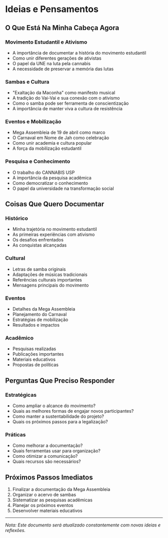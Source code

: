 # Ideias e Pensamentos

## O Que Está Na Minha Cabeça Agora

### Movimento Estudantil e Ativismo
- A importância de documentar a história do movimento estudantil
- Como unir diferentes gerações de ativistas
- O papel da UNE na luta pela cannabis
- A necessidade de preservar a memória das lutas

### Sambas e Cultura
- "Exaltação da Maconha" como manifesto musical
- A tradição do Vai-Vai e sua conexão com o ativismo
- Como o samba pode ser ferramenta de conscientização
- A importância de manter viva a cultura de resistência

### Eventos e Mobilização
- Mega Assembleia de 19 de abril como marco
- O Carnaval em Nome de Jah como celebração
- Como unir academia e cultura popular
- A força da mobilização estudantil

### Pesquisa e Conhecimento
- O trabalho do CANNABIS USP
- A importância da pesquisa acadêmica
- Como democratizar o conhecimento
- O papel da universidade na transformação social

## Coisas Que Quero Documentar

### Histórico
- Minha trajetória no movimento estudantil
- As primeiras experiências com ativismo
- Os desafios enfrentados
- As conquistas alcançadas

### Cultural
- Letras de samba originais
- Adaptações de músicas tradicionais
- Referências culturais importantes
- Mensagens principais do movimento

### Eventos
- Detalhes da Mega Assembleia
- Planejamento do Carnaval
- Estratégias de mobilização
- Resultados e impactos

### Acadêmico
- Pesquisas realizadas
- Publicações importantes
- Materiais educativos
- Propostas de políticas

## Perguntas Que Preciso Responder

### Estratégicas
- Como ampliar o alcance do movimento?
- Quais as melhores formas de engajar novos participantes?
- Como manter a sustentabilidade do projeto?
- Quais os próximos passos para a legalização?

### Práticas
- Como melhorar a documentação?
- Quais ferramentas usar para organização?
- Como otimizar a comunicação?
- Quais recursos são necessários?

## Próximos Passos Imediatos

1. Finalizar a documentação da Mega Assembleia
2. Organizar o acervo de sambas
3. Sistematizar as pesquisas acadêmicas
4. Planejar os próximos eventos
5. Desenvolver materiais educativos

---

*Nota: Este documento será atualizado constantemente com novas ideias e reflexões.* 